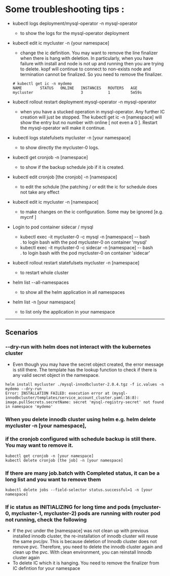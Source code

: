 # Some troubleshooting tips :
- kubectl logs deployment/mysql-operator -n mysql-operator
  - to show the logs for the mysql-operator deployment

- kubectl edit ic mycluster -n {your namespace]    
  - change the ic definition.   You may want to remove the line finalizer when there is hang with deletion.  In particularly, when you have failure with install and node is not up and running then you are trying to delete.  kopf will continue to connect to non-exists node and termination cannot be finalized.   So you need to remove the finalizer.
  ```
  # kubectl get ic -n mydemo
  NAME        STATUS   ONLINE   INSTANCES   ROUTERS   AGE
  mycluster                     3           1         5m59s
  ```

- kubectl rollout restart deployment mysql-operator -n mysql-operator 
  - when you have a stucked operation in mysql-operator.  Any further IC creation will just be stopped.  The kubectl get ic -n [namespace] will show the entry but no number with online [ not even a 0 ].   Restart the mysql-operator will make it continue.

- kubectl logs statefulsets mycluster -n [your namespace] 
  - to show directly the mycluster-0 logs.

- kubectl get cronjob -n [namespace]  
  - to show if the backup schedule job if it is created.

- kubectl edit cronjob [the cronjob] -n [namespace] 
  - to edit the schdule  [the patching / or edit the ic for schedule does not take any effect

- kubectl edit ic mycluster -n [namespace]
  - to make changes on the ic configuration.  Some may be ignored [e.g. mycnf ]

- Login to pod container sidecar / mysql
  - kubectl exec -it mycluster-0 -c mysql -n [namespace] -- bash  
    . to login bash with the pod mycluster-0 on container 'mysql'
  - kubectl exec -it mycluster-0 -c sidecar -n [namespace] -- bash  
    . to login bash with the pod mycluster-0 on container 'sidecar'

- kubectl rollout restart statefulsets mycluster -n [namespace]
  - to restart whole cluster

- helm list --all-namespaces
  - to show all the helm application in all namespaces  

- helm list -n [your namespace]
  - to list only the application in your namespace

---

## Scenarios 

### --dry-run with helm does not interact with the kubernetes cluster
- Even though you may have the secret object created, the error message is still there.   The template has the lookup function to check if there is any valid secret object in the namespace.
```
helm install mycluster ./mysql-innodbcluster-2.0.4.tgz -f ic.values -n mydemo --dry-run
Error: INSTALLATION FAILED: execution error at (mysql-innodbcluster/templates/service_account_cluster.yaml:16:8): image.pullSecrets.secretName: secret 'mysql-registry-secret' not found in namespace 'mydemo'
```

### When you delete innodb cluster using helm e.g. helm delete mycluster -n [your namespace],
###   if the cronjob configured with schedule backup is still there.  You may want to remove it.
```
kubectl get cronjob -n [your namespace]
kubectl delete cronjob [the job] -n [your namespace]
```

### If there are many job.batch with Completed status, it can be a long list and you want to remove them
```
kubectl delete jobs --field-selector status.successful=1 -n [your namespace]
```

### If ic status as INITIALIZING for long time and pods (mycluster-0, mycluster-1, mycluster-2) pods are running with router pod not running, check the following

  - If the pvc under the [namespace] was not clean up with previous installed innodb cluster, the re-installation of innodb cluster will reuse the same pvc/pv.  This is because deletion of Innodb cluster does not remove pvc.   Therefore, you need to delete the innodb cluster again and clean up the pvc.  With clean environment, you can reinstall Innodb cluster again
  - To delete IC which it is hanging.  You need to remove the finalizer from IC defintion for your namespace

